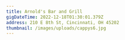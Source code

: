 ```yaml
---
title: Arnold's Bar and Grill
gigDateTime: 2022-12-18T01:30:01.379Z
address: 210 E 8th St, Cincinnati, OH 45202
thumbnail: /images/uploads/cappys6.jpg
---
```

